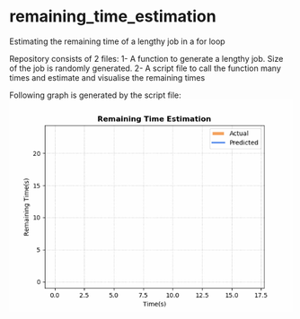 # remaining_time_estimation
Estimating the remaining time of a lengthy job in a for loop

Repository consists of 2 files:
 1- A function to generate a lengthy job. Size of the job is randomly generated.
 2- A script file to call the function many times and estimate and visualise the remaining times
 
 Following graph is generated by the script file:
![gif1](https://github.com/omerfarukeker/remaining_time_estimation/blob/master/results/Remaining%20Time.gif)
